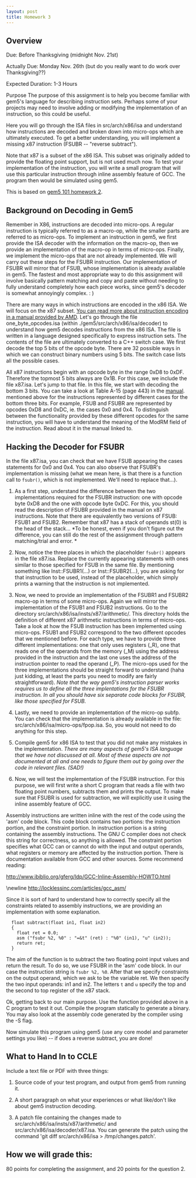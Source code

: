 ```yaml
---
layout: post
title: Homework 3
---
```


## Overview

Due: Before Thanksgiving (midnight Nov. 21st)

Actually Due: Monday Nov. 26th (but do you really want to do work over Thanksgiving??)

Expected Duration: 1-3 Hours

Purpose The purpose of this assignment is to help you become familiar with
gem5's language for describing instruction sets. Perhaps some of your projects may need to
involve adding or modifying the implementation of an instruction, so this could be useful.

Here you will go through the ISA
files in src/arch/x86/isa and understand how instructions are decoded and
broken down into micro-ops which are ultimately executed. To get a better
understanding, you will implement a missing x87 instruction (FSUBR -- "reverse subtract"). 

Note that x87 is a subset of the x86 ISA. This subset was originally added to
provide the floating point support, but is not used much now. To test your
implementation of the instruction, you will write a small program that will use
this particular instruction through inline assembly feature of GCC. The program
then would be simulated using gem5.

This is based on [gem5 101 homework 2](http://www.gem5.org/Gem5_101).

## Background on Decoding in Gem5

Remember in X86, instructions are decoded into micro-ops.  A regular instruction 
is typically referred to as a macro-op, while the smaller
parts are referred to as micro-ops. To implement an instruction in gem5, we
first provide the ISA decoder with the information on the macro-op, then we
provide an implementation of the macro-op in terms of micro-ops. Finally, we
implement the micro-ops that are not already implemented. We will carry out
these steps for the FSUBR instruction. Our implementation of FSUBR will mirror
that of FSUB, whose implementation is already available in gem5.  The fastest and
most appropriate way to do this assignment will
involve basically pattern matching and copy and paste without needing to fully understand
completely how each piece works, since gem5's decoder is somewhat
annoyingly complex. : )

There are many ways in which instructions are encoded in the x86 ISA. We will
focus on the x87 subset. [You can read more about instruction encoding in a
manual provided by
AMD](http://amd-dev.wpengine.netdna-cdn.com/wordpress/media/2008/10/24594_APM_v3.pdf).
Let's go through the file one_byte_opcodes.isa
(within ./gem5/src/arch/x86/isa/decoder) to understand how gem5 decodes instructions
from the x86 ISA. The file is written in a language designed specifically to
express instruction sets. The contents of the file are ultimately converted to
a C++ switch case. We first decode the top 5 bits of the opcode byte. There are
32 possible ways in which we can construct binary numbers using 5 bits. The
switch case lists all the possible cases.

All x87 instructions begin with an opcode byte in the range 0xD8 to 0xDF.
Therefore the topmost 5 bits always are 0x1B. For this case, we include the
file x87.isa. Let's jump to that file. In this file, we start with decoding the
bottom 3 bits. You can take a look at Table A-15 (page 443) in the [manual](http://amd-dev.wpengine.netdna-cdn.com/wordpress/media/2008/10/24594_APM_v3.pdf).
mentioned above for the instructions represented by different cases for the
bottom three bits. For example, FSUB and FSUBR are represented by opcodes 0xD8
and 0xDC, ie. the cases 0x0 and 0x4. To distinguish between the functionality
provided by these different opcodes for the same instruction, you will have to
understand the meaning of the ModRM field of the instruction. Read about it in
the manual linked to. 

## Hacking the Decoder for FSUBR

In the file x87.isa, you can check that we have FSUB
appearing the cases statements for 0x0 and 0x4. You can also observe that
FSUBR's implementation is missing (what we mean here, is that there is a function call
to ```fsubr()```, which is not implemented.  We'll need to replace that...).

1. As a first step, understand the difference between the two implementations required 
for the FSUBR instruction: one with opcode byte 0xD8 and the one with opcode byte 0xDC.
For this, you should read the description of FSUBR provided in the manual on
x87 instructions.  Note that there are equivalently two versions of FSUB: 
FSUB1 and FSUB2. Remember that x87 has a stack of operands st(0) is the head of the
stack...
*To be honest, even if you don't figure out the difference, you can still do the rest
of the assignment through pattern matching/trial and error.  *

2. Now, notice the three places in which the placeholder ```fsubr()``` appears in the file x87.isa.
   Replace the currently appearing statements with ones similar to those
specified for FSUB in the same file. By mentioning something like Inst::FSUBR1(...) or Inst::FSUBR2(...),
you are asking for that instruction to be used, instead of the placeholder,
which simply prints a warning that the instruction is not implemented.

3. Now, we need to provide an implementation of the FSUBR1 and FSUBR2 macro-op in terms of
   some micro-ops. Again we will mirror the implementation of the FSUB1 and FSUB2
instructions. Go to the directory src/arch/x86/isa/insts/x87/arithmetic/. This
directory holds the definition of different x87 arithmetic instructions in
terms of micro-ops. Take a look at how the FSUB instruction has been
implemented using micro-ops. FSUB1 and FSUB2 correspond to the two different
opcodes that we mentioned before. For each type, we have to provide three
different implementations: one that only uses registers (_R), one that reads one of
the operands from the memory (_M) using the address provided in the instruction and
the last one uses the address of the instruction pointer to read the operand (_P).
The micro-ops used for the three implementations should be straight forward to
understand (haha just kidding, at least the parts you need to modify are fairly straightforward).
  *Note that the way gem5's instruction parser works requires us to define all the three
  implentations for the FSUBR instruction. In all you should have six separate
  code blocks for FSUBR, like those specified for FSUB.*


4. Lastly, we need to provide an implementation of the micro-op subfp. You can
   check that the implementation is already available in the file:
src/arch/x86/isa/micro-ops/fpop.isa. So, you would not need to do anything for
this step.

5. Compile gem5 for x86 ISA to test that you did not make any mistakes in the
   implementation.
*There are many aspects of gem5's ISA language that we have not discussed at
all. Most of these aspects are not documented at all and one needs to figure
them out by going over the code in relevant files. (SAD!)*

6. Now, we will test the implementation of the FSUBR instruction. For this
   purpose, we will first write a short C program that reads a file with two
floating point numbers, subtracts them and prints the output. To make sure that
FSUBR is used for subtraction, we will explicitly use it using the inline
assembly feature of GCC.

Assembly instructions are written inline with the rest of the code using the
'asm' code block. This code block contains two portions: the instruction
portion, and the constraint portion. In instruction portion is a string
containing the assembly instructions. The GNU C compiler does not check this
string for correctness, so anything is allowed. The constraint portion
specifies what GCC can or cannot do with the input and output operands, what
registers or memory are affected by the instruction portion. There is
documentation available from GCC and other sources. Some recommend reading:

http://www.ibiblio.org/gferg/ldp/GCC-Inline-Assembly-HOWTO.html

\newline http://locklessinc.com/articles/gcc_asm/

Since it is sort of hard to understand how to correctly specify all the constraints related to assembly instructions, we are providing an implementation with some explanation.

```
  float subtract(float in1, float in2)
  {
    float ret = 0.0;
    asm ("fsubr %2, %0" : "=&t" (ret) : "%0" (in1), "u" (in2));
    return ret;
  }
```

The aim of the function is to subtract the two floating point input values and
return the result. To do so, we use FSUBR in the 'asm' code block. In our case
the instruction string is ```fsubr %2, %0```. After that we specify constraints on
the output operand, which we ask to be the variable ret. We then specify the
two input operands: in1 and in2. The letters ```t``` and ```u``` specify the top and
the second to top register of the x87 stack.

Ok, getting back to our main purpose. Use the function provided above in a C
program to test it out. 
Compile the program statically to generate a binary. You may also look at the
assembly code generated by the compiler using the -S flag.

Now simulate this program using gem5 (use any core model and parameter settings you like) -- if does a reverse subtract, you are done!


## What to Hand In to CCLE

Include a text file or PDF with three things:

1. Source code of your test program, and output from gem5 from running it.

2. A short paragraph on what your experiences or what  like/don't like about gem5 instruction decoding.

3. A patch file containing the changes made to
   src/arch/x86/isa/insts/x87/arithmetic/ and src/arch/x86/isa/decoder/x87.isa.
You can generate the patch using the command 'git diff src/arch/x86/isa >
/tmp/changes.patch'.

## How we will grade this:
80 points for completing the assignment, and 20 points for the question 2.
